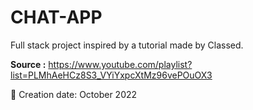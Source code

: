 # CHAT-APP

Full stack project inspired by a tutorial made by Classed.

**Source :** https://www.youtube.com/playlist?list=PLMhAeHCz8S3_VYiYxpcXtMz96vePOuOX3

:date: Creation date: October 2022
